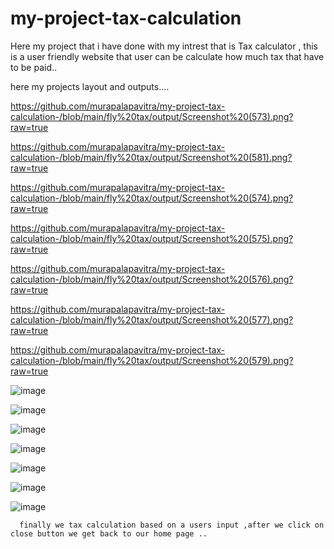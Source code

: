 # my-project-tax-calculation
Here my project that i have done with my intrest that is Tax calculator , this is a user friendly website that user can be calculate how much tax that have to be paid..

here my projects layout and outputs....

https://github.com/murapalapavitra/my-project-tax-calculation-/blob/main/fly%20tax/output/Screenshot%20(573).png?raw=true

https://github.com/murapalapavitra/my-project-tax-calculation-/blob/main/fly%20tax/output/Screenshot%20(581).png?raw=true

https://github.com/murapalapavitra/my-project-tax-calculation-/blob/main/fly%20tax/output/Screenshot%20(574).png?raw=true

https://github.com/murapalapavitra/my-project-tax-calculation-/blob/main/fly%20tax/output/Screenshot%20(575).png?raw=true

https://github.com/murapalapavitra/my-project-tax-calculation-/blob/main/fly%20tax/output/Screenshot%20(576).png?raw=true

https://github.com/murapalapavitra/my-project-tax-calculation-/blob/main/fly%20tax/output/Screenshot%20(577).png?raw=true

https://github.com/murapalapavitra/my-project-tax-calculation-/blob/main/fly%20tax/output/Screenshot%20(579).png?raw=true


![image](https://github.com/murapalapavitra/my-project-tax-calculation-/assets/166744495/de1ab02f-82ff-4373-8ee1-63963df4724f)

![image](https://github.com/murapalapavitra/my-project-tax-calculation-/assets/166744495/901f26b6-c117-47cf-9a54-b2c08074a9a7)


![image](https://github.com/murapalapavitra/my-project-tax-calculation-/assets/166744495/6fcb6472-47d0-4d81-ac68-ff25c276a34e)

![image](https://github.com/murapalapavitra/my-project-tax-calculation-/assets/166744495/b82e804e-4940-4c87-adfa-db0c999744bd)

![image](https://github.com/murapalapavitra/my-project-tax-calculation-/assets/166744495/4bc6eb42-e96d-4025-9f85-ef37213e21f1)

![image](https://github.com/murapalapavitra/my-project-tax-calculation-/assets/166744495/b76627f1-3023-436a-862e-2e8d0860a06c)

![image](https://github.com/murapalapavitra/my-project-tax-calculation-/assets/166744495/b8017733-80a3-4876-8a03-11ac19593850)


      finally we tax calculation based on a users input ,after we click on close button we get back to our home page .. 






